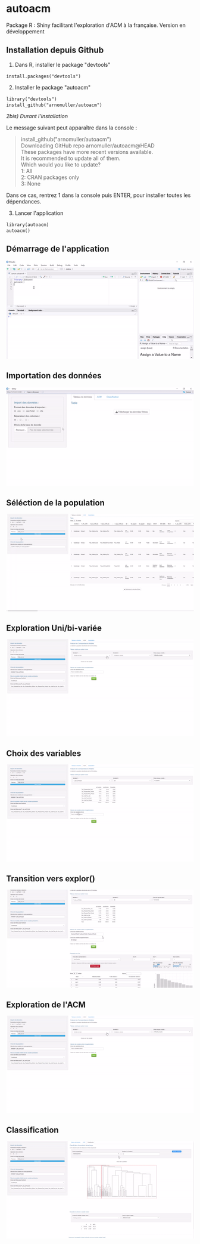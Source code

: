 # autoacm
Package R : Shiny facilitant l'exploration d'ACM à la française.
Version en développement


## Installation depuis Github

1) Dans R, installer le package "devtools"

```{r }
install.packages("devtools")
```

2) Installer le package "autoacm"

```{r }
library("devtools")
install_github("arnomuller/autoacm")
```

*2bis) Durant l'installation*

Le message suivant peut apparaître dans la console : 

> install_github("arnomuller/autoacm")  
Downloading GitHub repo arnomuller/autoacm@HEAD  
These packages have more recent versions available.  
It is recommended to update all of them.  
Which would you like to update?  
1: All                                          
2: CRAN packages only                            
3: None 

Dans ce cas, rentrez 1 dans la console puis ENTER, pour installer toutes les dépendances.


3) Lancer l'application
```{r }
library(autoacm)
autoacm()
```



## Démarrage de l'application

![](https://github.com/arnomuller/autoacm/blob/main/img/autoacm_start.gif)


## Importation des données 

![](https://github.com/arnomuller/autoacm/blob/main/img/gif_import.gif)

## Séléction de la population

![](https://github.com/arnomuller/autoacm/blob/main/img/gif_selectpop2.gif)

## Exploration Uni/bi-variée

![](https://github.com/arnomuller/autoacm/blob/main/img/gif_exploracm.gif)

## Choix des variables

![](https://github.com/arnomuller/autoacm/blob/main/img/gif_varacm.gif)

## Transition vers explor()

![](https://github.com/arnomuller/autoacm/blob/main/img/gif_explor.gif)

## Exploration de l'ACM

![](https://github.com/arnomuller/autoacm/blob/main/img/gif_exploracm.gif)

## Classification

![](https://github.com/arnomuller/autoacm/blob/main/img/gif_classif.gif)
